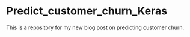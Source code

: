 # Predict_customer_churn_Keras
This is a repository for my new blog post on predicting customer churn.
